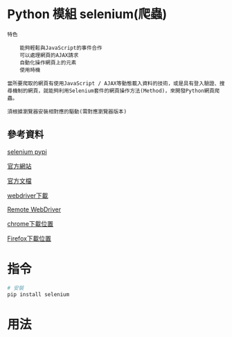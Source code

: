 # Python 模組 selenium(爬蟲)

```
特色

	能夠輕鬆與JavaScript的事件合作
	可以處理網頁的AJAX請求
	自動化操作網頁上的元素
	使用時機

當所要爬取的網頁有使用JavaScript / AJAX等動態載入資料的技術，或是具有登入驗證、搜尋機制的網頁，就能夠利用Selenium套件的網頁操作方法(Method)，來開發Python網頁爬蟲。

須根據瀏覽器安裝相對應的驅動(需對應瀏覽器版本)
```

## 參考資料

[selenium pypi](https://pypi.org/project/selenium/)

[官方網站](https://www.selenium.dev/)

[官方文檔](https://www.selenium.dev/documentation/)

[webdriver下載](https://www.selenium.dev/documentation/webdriver/capabilities/)

[Remote WebDriver](https://www.selenium.dev/documentation/webdriver/remote_webdriver/)

[chrome下載位置](https://chromedriver.chromium.org/downloads)

[Firefox下載位置](https://github.com/mozilla/geckodriver)

# 指令

```bash
# 安裝
pip install selenium
```

# 用法

```Python
```
